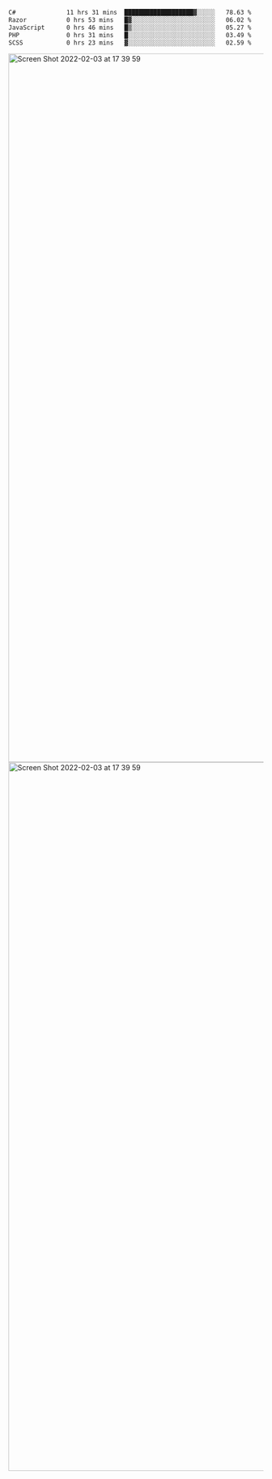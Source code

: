 <!--START_SECTION:waka-->

```txt
C#              11 hrs 31 mins  ███████████████████▓░░░░░   78.63 %
Razor           0 hrs 53 mins   █▓░░░░░░░░░░░░░░░░░░░░░░░   06.02 %
JavaScript      0 hrs 46 mins   █▒░░░░░░░░░░░░░░░░░░░░░░░   05.27 %
PHP             0 hrs 31 mins   █░░░░░░░░░░░░░░░░░░░░░░░░   03.49 %
SCSS            0 hrs 23 mins   ▓░░░░░░░░░░░░░░░░░░░░░░░░   02.59 %
```

<!--END_SECTION:waka-->

<img width="1400" alt="Screen Shot 2022-02-03 at 17 39 59" src="https://user-images.githubusercontent.com/45716542/152387304-f2b60485-53a6-4f4b-a818-5cefb1b0c0ae.png">
<img width="1400" alt="Screen Shot 2022-02-03 at 17 39 59" src="https://user-images.githubusercontent.com/45716542/152387273-ea5cdf21-2a45-44da-8bef-00c1763b1d42.png">
